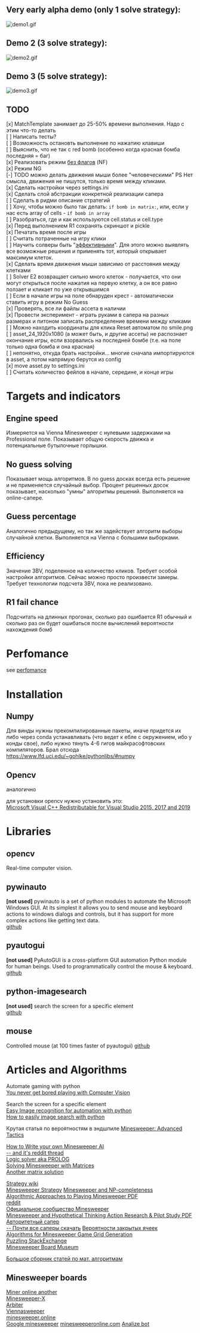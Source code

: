 Very early alpha demo (only 1 solve strategy):  
----------------------------------------

![demo1.gif](.github/demo1.gif)


Demo 2 (3 solve strategy):  
----------------------------------------

![demo2.gif](.github/demo2.gif)

Demo 3 (5 solve strategy):  
----------------------------------------

![demo3.gif](.github/demo3.gif)



TODO
----------------------------------------  

[x] MatchTemplate занимает до 25-50% времени выполнения. Надо с этим что-то делать  
[ ] Написать тесты?  
[ ] Возможность остановть выполнение по нажатию клавиши  
[ ] Выяснить, что не так с red bomb (особенно когда красная бомба последняя = баг)  
[x] Реализовать режим [без флагов](https://minesweeper.online/ru/help/gameplay) (NF)  
[x] Режим NG  
[-] TODO можно делать движения мыши более "человеческими" PS Нет смысла, движения не пишутся, только время между кликами.    
[x] Сделать настройки через settings.ini  
[x] Сделать слой абстракции конкретной реализации сапера  
[ ] Сделать в ридми описание стратегий  
[ ] Хочу, чтобы можно было так делать: `if bomb in matrix:`, или, если у нас есть array of cells - `if bomb in array`  
[ ] Разобраться, где и как используются cell.status и cell.type  
[x] Перед выполнением R1 сохранять скриншот и pickle  
[x] Печатать время после игры  
[ ] Считать потраченные на игру клики  
[ ] Научить солверы быть "[эффективными](https://minesweeper.online/ru/help/efficiency)". Для этого можно выявлять все возможные решения и применять тот, который открывает максимум клеток.  
[x] Сделать время движения мыши зависимо от расстояния между клетками  
[ ] Solver E2 возвращает сильно много клеток - получается, что они могут открыться после нажатия на первую клетку, а он все равно ползает и кликает по уже открывшимся    
[ ] Если в начале игры на поле обнаруден крест - автоматически ставить игру в режим No Guess    
[x] Проверять, все ли файлы ассета в наличии  
[x] Провести эксперимент - играть руками в сапера на разных размерах и питоном записать распределение времени между кликами    
[ ] Можно находить координаты для клика Reset автоматом по smile.png  
[ ] asset_24_1920x1080 (а может быть, и другие ассеты) не распознает окончание игры, если взорвались на последней бомбе (т.е. на поле только одна бомба и она красная)  
[ ] непонятно, откуда брать настройки... многие сначала импортируются в asset, а потом напрямую берутся из config  
[x] move asset.py to settings.ini  
[ ] Считать количество фейлов в начале, середине, и конце игры  



Targets and indicators
=======================

Engine speed
-----------------

Измеряется на Vienna Minesweeper с нулевыми задержками на Professional поле. Показывает общую скорость движка и
потенциальные бутылочные горлышки.

No guess solving
---------------------

Показывает мощь алгоритмов. В no guess досках всегда есть решение и не применяется случайный выбор. Процент
решенных досок показывает, насколько "умны" алгоритмы решений. Выполняется на online-сапере.

Guess percentage
---------------------

Аналогично предыдущему, но так же задействует алгоритм выборы случайной клетки. Выполняется на Vienna с большими
выборками.

Efficiency
------------------

Значение 3BV, поделенное на количество кликов. Требует особой настройки алгоритмов. Сейчас можно просто произвести замеры.
Требует технологии подсчета 3BV, пока не реализовано.

R1 fail chance
----------------------

Подсчитать на длинных прогонах, сколько раз ошибается R1 обычный и сколько раз он будет ошибаться после
вычислений вероятности нахождения бомб 

Perfomance
====================

see [perfomance](perfomance.md)


Installation
=====================

Numpy
------------

Для винды нужны прекомпилированные пакеты, иначе придется их либо через conda устанавливать (что ведет к ебле с 
окружением, ибо у конды свое), либо нужно тянуть 4-6 гигов майкрасофтовских компиляторов. Брал отсюда
https://www.lfd.uci.edu/~gohlke/pythonlibs/#numpy

Opencv
-------------

аналогично

для установки opencv нужно установить это:  
[Microsoft Visual C++ Redistributable for Visual Studio 2015, 2017 and 2019](https://docs.microsoft.com/en-US/cpp/windows/latest-supported-vc-redist?view=msvc-160)


Libraries
========================

opencv
-------------

Real-time computer vision.

pywinauto
--------------

**[not used]** pywinauto is a set of python modules to automate the Microsoft Windows GUI. At its simplest it allows you to send mouse and keyboard actions to windows dialogs and controls, but it has support for more complex actions like getting text data.  
 [github](https://github.com/pywinauto/pywinauto)

pyautogui
-----------------

**[not used]** PyAutoGUI is a cross-platform GUI automation Python module for human beings. Used to programmatically control the mouse & keyboard.  
 [github](https://github.com/asweigart/)

python-imagesearch
-------------------

**[not used]** search the screen for a specific element  
 [github](https://github.com/drov0/python-imagesearch)

mouse
-----------
Controlled mouse (at 100 times faster of pyautogui)
 [github](https://github.com/boppreh/mouse)

Articles and Algorithms
==================

Automate gaming with python  
 [You never get bored playing with Computer Vision](https://towardsdatascience.com/you-never-get-bored-playing-with-computer-vision-cb93cbd3274a)

Search the screen for a specific element  
 [Easy Image recognition for automation with python](https://medium.com/@martin.lees/image-recognition-for-automation-with-python-711ac617b4e5)  
 [How to easily image search with python](https://brokencode.io/how-to-easily-image-search-with-python/)  

Крутая статья по вероятностям в эндшпиле
[Minesweeper: Advanced Tactics](http://www.nothings.org/games/minesweeper/)  

[How to Write your own Minesweeper AI](https://luckytoilet.wordpress.com/2012/12/23/2125/)  
[-- and it's reddit thread](https://www.reddit.com/r/programming/comments/15c4e1/how_to_write_your_own_minesweeper_ai_very/)    
[Logic solver aka PROLOG](https://dev.to/krlove/creating-advanced-minesweeper-solver-using-logic-programming-2ppd)  
[Solving Minesweeper with Matrices](https://massaioli.wordpress.com/2013/01/12/solving-minesweeper-with-matricies/)  
[Another matrix solution](https://quantum-p.livejournal.com/19616.html)  

[Strategy wiki](http://www.minesweeper.info/wiki/Strategy)  
[Minesweeper Strategy](https://minesweepergame.com/strategy.php)
[Minesweeper and NP-completeness](http://web.mat.bham.ac.uk/R.W.Kaye/minesw/ordmsw.htm)  
[Algorithmic Approaches to Playing Minesweeper PDF](https://pdfhost.io/v/uvgsPGU7Y_Algorithmic_Approaches_to_Playing_Minesweeper)  
[reddit](https://www.reddit.com/r/Minesweeper/comments/8b3b30/odds_of_winning_at_minesweeper/)  
[Официальное сообщество Minesweeper](https://www.reddit.com/r/Minesweeper/)  
[Minesweeper and Hypothetical Thinking Action Research & Pilot Study PDF](https://files.eric.ed.gov/fulltext/ED509464.pdf)  
[Авторитетный сапер](http://www.minesweeper.info/)  
[-- Почти все саперы скачать](https://www.minesweeper.info/downloads/SuperMinesweeper.html)
[Вероятности закрытых ячеек](https://docs.google.com/document/d/10YxF7QWxqVcl2Cgxo_mu6Q33uUjKxb9Q0F5gmp3r74c/edit)  
[Algorithms for Minesweeper Game Grid Generation](https://dspace.cvut.cz/bitstream/handle/10467/68632/F3-BP-2017-Cicvarek-Jan-Algorithms%20for%20Minesweeper%20Game%20Grid%20Generation.pdf)  
[Puzzling StackExchange](https://puzzling.stackexchange.com/search?page=1&tab=Relevance&q=minesweeper)  
[Minesweeper Board Museum](https://mzrg.com/js/mbm/index.html)  

[Большое сборник статей по мат. алгоритмам](https://minesweepergame.com/math-papers.php)  

Minesweeper boards
-------------------------

[Miner online another](https://mines.zone/ru/)  
[Minesweeper-X](https://minesweepergame.com/download/minesweeper-x.php)  
[Arbiter](https://minesweepergame.com/download/arbiter.php)  
[Viennasweeper](https://minesweepergame.com/download/viennasweeper.php)  
[minesweeper.online](https://minesweeper.online/)  
[Google minesweeper](https://www.google.com/fbx?fbx=minesweeper) 
[minesweeperonline.com](https://minesweeperonline.com/)
[Analize bot](https://davidnhill.github.io/JSMinesweeper/)
